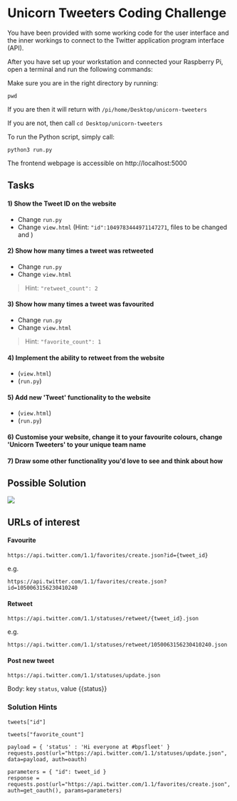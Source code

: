 # Unicorn Tweeters Coding Challenge

You have been provided with some working code for the user interface and the inner workings to connect
to the Twitter application program interface (API).

After you have set up your workstation and connected your Raspberry Pi, open a terminal and run the following commands:

Make sure you are in the right directory by running:

```
pwd
```

If you are then it will return with ```/pi/home/Desktop/unicorn-tweeters```

If you are not, then call ```cd Desktop/unicorn-tweeters```

To run the Python script, simply call:

```
python3 run.py
```

The frontend webpage is accessible on http://localhost:5000

## Tasks

#### 1) Show the Tweet ID on the website
* Change ```run.py```
* Change ```view.html```
(Hint:
```"id":1049783444971147271```, files to be changed  and )

#### 2) Show how many times a tweet was retweeted
* Change ```run.py```
* Change ```view.html```
> Hint: ```"retweet_count": 2```

#### 3) Show how many times a tweet was favourited
* Change ```run.py```
* Change ```view.html```
> Hint: ```"favorite_count": 1```

#### 4) Implement the ability to retweet from the website
* (```view.html```)
* (```run.py```)

#### 5) Add new 'Tweet' functionality to the website
* (```view.html```)
* (```run.py```)

#### 6) Customise your website, change it to your favourite colours, change 'Unicorn Tweeters' to your unique team name
#### 7) Draw some other functionality you'd love to see and think about how

## Possible Solution
![](solution.png)

## URLs of interest

#### Favourite

```
https://api.twitter.com/1.1/favorites/create.json?id={tweet_id}
```
e.g.
```
https://api.twitter.com/1.1/favorites/create.json?id=1050063156230410240
```

#### Retweet

```
https://api.twitter.com/1.1/statuses/retweet/{tweet_id}.json
```
e.g.
```
https://api.twitter.com/1.1/statuses/retweet/1050063156230410240.json
```

#### Post new tweet

```
https://api.twitter.com/1.1/statuses/update.json
```

Body: key ```status```, value {{status}}


### Solution Hints

```
tweets["id"]
```

```
tweets["favorite_count"]
```

```
payload = { 'status' : 'Hi everyone at #bpsfleet' }
requests.post(url="https://api.twitter.com/1.1/statuses/update.json", data=payload, auth=oauth)
```

```
parameters = { "id": tweet_id }
response = requests.post(url="https://api.twitter.com/1.1/favorites/create.json", auth=get_oauth(), params=parameters)
```

